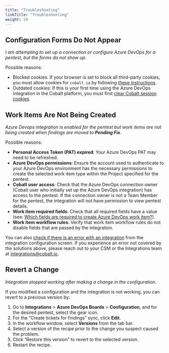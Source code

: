 ```yaml
---
title: "Troubleshooting"
linkTitle: "Troubleshooting"
weight: 50
---
```


## Configuration Forms Do Not Appear

_I am attempting to set up a connection or configure Azure DevOps for a pentest, but the forms do not show up._

Possible reasons:
- Blocked cookies: If your browser is set to block all third-party cookies, you must allow cookies for `cobalt.io` by following [these instructions](https://support.google.com/chrome/answer/95647?sjid=8733712878597538106-NA#zippy=%2Callow-or-block-third-party-cookies%2Callow-third-party-cookies-for-a-specific-site). 
- Outdated cookies: If this is your first time using the Azure DevOps integration in the Cobalt platform, you must first [clear Cobalt session cookies](/integrations/azure-devops/how-tos/#clear-cobalt-session-cookies).

## Work Items Are Not Being Created

_Azure Devops integration is enabled for the pentest but work items are not being created when findings are moved to **Pending Fix**_.

Possible reasons:  
- **Personal Access Token (PAT) expired**: Your Azure DevOps PAT may need to be refreshed.  
- **Azure DevOps permissions**: Ensure the account used to authenticate to your Azure DevOps environment has the necessary permissions to create the selected work item type within the Project specified for the pentest.  
- **Cobalt user access**: Check that the Azure DevOps connection owner (Cobalt user who initially set up the Azure DevOps integration) has access to the pentest. If the connection owner is not a Team Member for the pentest, the integration will not have permission to view pentest details. 
- **Work item required fields**: Check that all required fields have a value (see: [Which fields are required to create Azure DevOps work item?](TBD)).
- **Work item workflow rules**: Verify that work item workflow rules do not disable fields that are passed by the integration. 

You can also [check if there is an error with an integration](/integrations/azure-devops/how-tos/#check-if-there-is-an-error) from the integration configuration screen. If you experience an error not covered by the solutions above, please reach out to your CSM or the Integrations team at integrations@cobalt.io.  

## Revert a Change

_Integration stopped working after making a change in the configuration._

If you modified a configuration and the integration is not working, you can revert to a previous version by:
1. Go to **Integrations** > **Azure DevOps Boards** > **Configuration**, and for the desired pentest, select the gear icon. 
2. For the “Create tickets for findings” sync, click **Edit**.
3. In the workflow window, select **Versions** from the tab bar.
4. Select a version of the recipe prior to the change you suspect caused the problem.
5. Click “Restore this version” to revert to the selected version.
6. Restart the recipe.


